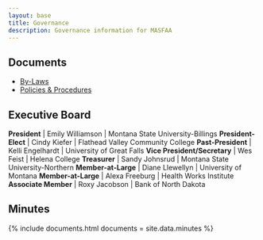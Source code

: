```yaml
---
layout: base
title: Governance
description: Governance information for MASFAA
---
```


## Documents

* [By-Laws](bylaws/)
* [Policies & Procedures](policies/)

## Executive Board

**President**                | Emily Williamson | Montana State University-Billings
**President-Elect**          | Cindy Kiefer     | Flathead Valley Community College
**Past-President**           | Kelli Engelhardt | University of Great Falls
**Vice President/Secretary** | Wes Feist        | Helena College
**Treasurer**                | Sandy Johnsrud   | Montana State University-Northern
**Member-at-Large**          | Diane Llewellyn  | University of Montana
**Member-at-Large**          | Alexa Freeburg   | Health Works Institute
**Associate Member**         | Roxy Jacobson    | Bank of North Dakota

## Minutes

{% include documents.html documents = site.data.minutes %}
